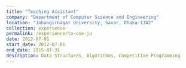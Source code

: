 ```yaml
---
title: "Teaching Assistant"
company: "Department of Computer Science and Engineering"
location: "Jahangirnagar University, Savar, Dhaka-1342"
collection: experience
permalink: /experience/ta-cse-ju
date: 2012-07-01
start_date: 2012-07-01
end_date: 2015-07-31
description: Data Structures, Algorithms, Competitive Programming
---
```

